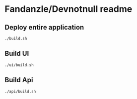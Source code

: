 # Fandanzle/Devnotnull readme

## Deploy entire application

```
./build.sh
```

## Build UI

```
./ui/build.sh
```

## Build Api

```
./api/build.sh
```